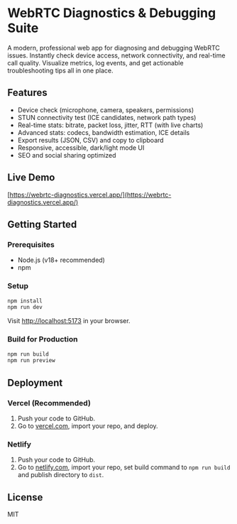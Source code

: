  # WebRTC Diagnostics & Debugging Suite 

A modern, professional web app for diagnosing and debugging WebRTC issues. Instantly check device access, network connectivity, and real-time call quality. Visualize metrics, log events, and get actionable troubleshooting tips all in one place.

## Features 
- Device check (microphone, camera, speakers, permissions) 
- STUN connectivity test (ICE candidates, network path types)
- Real-time stats: bitrate, packet loss, jitter, RTT (with live charts) 
- Advanced stats: codecs, bandwidth estimation, ICE details
- Export results (JSON, CSV) and copy to clipboard 
- Responsive, accessible, dark/light mode UI  
- SEO and social sharing optimized
  
## Live Demo
[https://webrtc-diagnostics.vercel.app/](https://webrtc-diagnostics.vercel.app/)

## Getting Started  
  
### Prerequisites   
- Node.js (v18+ recommended)  
- npm

### Setup
```bash 
npm install
npm run dev
```
Visit [http://localhost:5173](http://localhost:5173) in your browser.

### Build for Production
```bash
npm run build
npm run preview
```

## Deployment
### Vercel (Recommended)
1. Push your code to GitHub.
2. Go to [vercel.com](https://vercel.com/), import your repo, and deploy.

### Netlify
1. Push your code to GitHub.
2. Go to [netlify.com](https://netlify.com/), import your repo, set build command to `npm run build` and publish directory to `dist`.

## License
MIT
